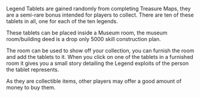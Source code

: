 Legend Tablets are gained randomly from completing Treasure Maps, they are a semi-rare bonus intended for players to collect. There are ten of these tablets in all, one for each of the ten legends.

These tablets can be placed inside a Museum room, the museum room/building deed is a drop only 5000 skill construction plan.

The room can be used to show off your collection, you can furnish the room and add the tablets to it. When you click on one of the tablets in a furnished room it gives you a small story detailing the Legend exploits of the person the tablet represents.

As they are collectible items, other players may offer a good amount of money to buy them.